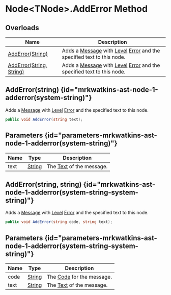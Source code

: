 # Node&lt;TNode&gt;.AddError Method
## Overloads

| Name | Description |
| ---- | ----------- |
| [AddError(String)](MrKWatkins.Ast.Node-1.AddError.md#mrkwatkins-ast-node-1-adderror(system-string)) | Adds a [Message](MrKWatkins.Ast.Message.md) with [Level](MrKWatkins.Ast.Message.Level.md) [Error](MrKWatkins.Ast.MessageLevel.Error.md) and the specified text to this node. |
| [AddError(String, String)](MrKWatkins.Ast.Node-1.AddError.md#mrkwatkins-ast-node-1-adderror(system-string-system-string)) | Adds a [Message](MrKWatkins.Ast.Message.md) with [Level](MrKWatkins.Ast.Message.Level.md) [Error](MrKWatkins.Ast.MessageLevel.Error.md) and the specified text to this node. |

## AddError(string) {id="mrkwatkins-ast-node-1-adderror(system-string)"}

Adds a [Message](MrKWatkins.Ast.Message.md) with [Level](MrKWatkins.Ast.Message.Level.md) [Error](MrKWatkins.Ast.MessageLevel.Error.md) and the specified text to this node.

```c#
public void AddError(string text);
```

## Parameters {id="parameters-mrkwatkins-ast-node-1-adderror(system-string)"}

| Name | Type | Description |
| ---- | ---- | ----------- |
| text | [String](https://learn.microsoft.com/en-gb/dotnet/api/System.String) | The [Text](MrKWatkins.Ast.Message.Text.md) of the message. |

## AddError(string, string) {id="mrkwatkins-ast-node-1-adderror(system-string-system-string)"}

Adds a [Message](MrKWatkins.Ast.Message.md) with [Level](MrKWatkins.Ast.Message.Level.md) [Error](MrKWatkins.Ast.MessageLevel.Error.md) and the specified text to this node.

```c#
public void AddError(string code, string text);
```

## Parameters {id="parameters-mrkwatkins-ast-node-1-adderror(system-string-system-string)"}

| Name | Type | Description |
| ---- | ---- | ----------- |
| code | [String](https://learn.microsoft.com/en-gb/dotnet/api/System.String) | The [Code](MrKWatkins.Ast.Message.Code.md) for the message. |
| text | [String](https://learn.microsoft.com/en-gb/dotnet/api/System.String) | The [Text](MrKWatkins.Ast.Message.Text.md) of the message. |

